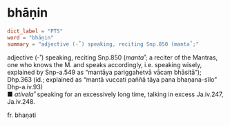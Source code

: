 # bhāṇin

``` toml
dict_label = "PTS"
word = "bhāṇin"
summary = "adjective (-˚) speaking, reciting Snp.850 (manta˚;"
```

adjective (\-˚) speaking, reciting Snp.850 (*manta˚*; a reciter of the Mantras, one who knows the M. and speaks accordingly, i.e. speaking wisely, explained by Snp\-a.549 as “mantāya pariggahetvā vācaṃ bhāsitā”); Dhp.363 (id.; explained as “mantā vuccati paññā tāya pana bhaṇana\-sīlo” Dhp\-a.iv.93)  
■ *ativela˚* speaking for an excessively long time, talking in excess Ja.iv.247, Ja.iv.248.

fr. bhaṇati


